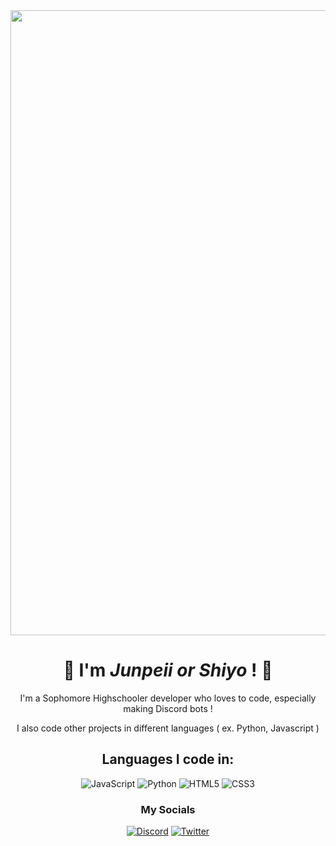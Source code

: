 <img width="1000" src="https://i.ibb.co/17SYSFW/Untitled.png">

<div align="center">
  
# 👋 I'm *Junpeii or Shiyo* ! 👋
I'm a Sophomore Highschooler developer who loves to code, especially making Discord bots !

I also code other projects in different languages ( ex. Python, Javascript )
  
## Languages I code in:
![JavaScript](https://img.shields.io/badge/javascript-%23323330.svg?style=for-the-badge&logo=javascript&logoColor=%23F7DF1E)
![Python](https://img.shields.io/badge/python-3670A0?style=for-the-badge&logo=python&logoColor=ffdd54)
![HTML5](https://img.shields.io/badge/html5-%23E34F26.svg?style=for-the-badge&logo=html5&logoColor=white)
![CSS3](https://img.shields.io/badge/css3-%231572B6.svg?style=for-the-badge&logo=css3&logoColor=white)

### My Socials
[![Discord](https://img.shields.io/badge/Discord-%235865F2.svg?style=for-the-badge&logo=discord&logoColor=white)](https://discordapp.com/users/983270965305811004)
[![Twitter](https://img.shields.io/badge/Twitter-%231DA1F2.svg?style=for-the-badge&logo=Twitter&logoColor=white)](https://twitter.com/ImJunpeii)
  
</div>
